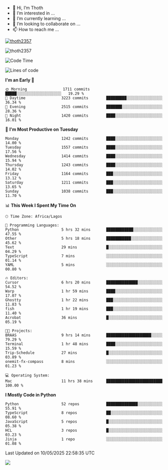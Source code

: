 <!---
thoth2357/thoth2357 is a ✨ special ✨ repository because its `README.md` (this file) appears on your GitHub profile.
You can click the Preview link to take a look at your changes.
--->

- 👋 Hi, I’m Thoth
- 👀 I’m interested in ...
- 🌱 I’m currently learning ...
- 💞️ I’m looking to collaborate on ...
- 📫 How to reach me ...


<p align="left"> <a href="https://github.com/ryo-ma/github-profile-trophy"><img src="https://github-profile-trophy.vercel.app/?username=thoth2357&theme=gruvbox&no-bg=true&no-frame=false&title=MultiLanguage,Commits,Repositories,Stars,Followers,PullRequest,Reviews,Issues" alt="thoth2357" /></a> </p>

<p align="left"> <img src="https://komarev.com/ghpvc/?username=thoth2357&label=Profile%20views&color=0e75b6&style=flat" alt="thoth2357" /> </p>

<!--START_SECTION:waka-->
![Code Time](http://img.shields.io/badge/Code%20Time-3%2C403%20hrs%206%20mins-blue)

![Lines of code](https://img.shields.io/badge/From%20Hello%20World%20I%27ve%20Written-31.1%20million%20lines%20of%20code-blue)

**I'm an Early 🐤** 

```text
🌞 Morning                1711 commits        █████░░░░░░░░░░░░░░░░░░░░   19.29 % 
🌆 Daytime                3223 commits        █████████░░░░░░░░░░░░░░░░   36.34 % 
🌃 Evening                2515 commits        ███████░░░░░░░░░░░░░░░░░░   28.36 % 
🌙 Night                  1420 commits        ████░░░░░░░░░░░░░░░░░░░░░   16.01 % 
```
📅 **I'm Most Productive on Tuesday** 

```text
Monday                   1242 commits        ████░░░░░░░░░░░░░░░░░░░░░   14.00 % 
Tuesday                  1557 commits        ████░░░░░░░░░░░░░░░░░░░░░   17.56 % 
Wednesday                1414 commits        ████░░░░░░░░░░░░░░░░░░░░░   15.94 % 
Thursday                 1243 commits        ████░░░░░░░░░░░░░░░░░░░░░   14.02 % 
Friday                   1164 commits        ███░░░░░░░░░░░░░░░░░░░░░░   13.12 % 
Saturday                 1211 commits        ███░░░░░░░░░░░░░░░░░░░░░░   13.65 % 
Sunday                   1038 commits        ███░░░░░░░░░░░░░░░░░░░░░░   11.70 % 
```


📊 **This Week I Spent My Time On** 

```text
🕑︎ Time Zone: Africa/Lagos

💬 Programming Languages: 
Python                   5 hrs 32 mins       ████████████░░░░░░░░░░░░░   47.55 % 
Other                    5 hrs 18 mins       ███████████░░░░░░░░░░░░░░   45.62 % 
Text                     29 mins             █░░░░░░░░░░░░░░░░░░░░░░░░   04.29 % 
TypeScript               7 mins              ░░░░░░░░░░░░░░░░░░░░░░░░░   01.14 % 
YAML                     5 mins              ░░░░░░░░░░░░░░░░░░░░░░░░░   00.80 % 

🔥 Editors: 
Cursor                   6 hrs 20 mins       ██████████████░░░░░░░░░░░   54.52 % 
Warp                     1 hr 59 mins        ████░░░░░░░░░░░░░░░░░░░░░   17.07 % 
Ghostty                  1 hr 22 mins        ███░░░░░░░░░░░░░░░░░░░░░░   11.83 % 
fish                     1 hr 19 mins        ███░░░░░░░░░░░░░░░░░░░░░░   11.40 % 
Acrobat                  36 mins             █░░░░░░░░░░░░░░░░░░░░░░░░   05.19 % 

🐱‍💻 Projects: 
BRAAS                    9 hrs 14 mins       ████████████████████░░░░░   79.29 % 
Terminal                 1 hr 48 mins        ████░░░░░░░░░░░░░░░░░░░░░   15.59 % 
Trip-Schedule            27 mins             █░░░░░░░░░░░░░░░░░░░░░░░░   03.89 % 
onemit-fx-compass        8 mins              ░░░░░░░░░░░░░░░░░░░░░░░░░   01.23 % 

💻 Operating System: 
Mac                      11 hrs 38 mins      █████████████████████████   100.00 % 
```

**I Mostly Code in Python** 

```text
Python                   52 repos            ██████████████░░░░░░░░░░░   55.91 % 
TypeScript               8 repos             ██░░░░░░░░░░░░░░░░░░░░░░░   08.60 % 
JavaScript               5 repos             █░░░░░░░░░░░░░░░░░░░░░░░░   05.38 % 
HCL                      3 repos             █░░░░░░░░░░░░░░░░░░░░░░░░   03.23 % 
Jinja                    1 repo              ░░░░░░░░░░░░░░░░░░░░░░░░░   01.08 % 
```




 Last Updated on 10/05/2025 22:58:35 UTC
<!--END_SECTION:waka-->
<!--![](http://github-profile-summary-cards.vercel.app/api/cards/profile-details?username=thoth2357&theme=2077)

![](http://github-profile-summary-cards.vercel.app/api/cards/stats?username=thoth2357&theme=2077)![](http://github-profile-summary-cards.vercel.app/api/cards/productive-time?username=thoth2357&theme=2077&utcOffset=8) -->
<img src="https://t.bkit.co/w_6789c39040b80.gif" />
